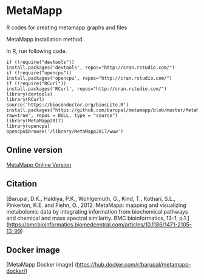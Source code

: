 # MetaMapp
R codes for creating metamapp graphs and files

MetaMapp installation method.

In R, run following code.
```
if (!require("devtools"))
install.packages('devtools', repos="http://cran.rstudio.com/")
if (!require("opencpu"))
install.packages('opencpu', repos="http://cran.rstudio.com/")
if (!require("RCurl"))
install.packages('RCurl', repos="http://cran.rstudio.com/")
library(devtools)
library(RCurl)
source('https://bioconductor.org/biocLite.R')
install.packages("https://github.com/barupal/metamapp/blob/master/MetaMapp2017_2.0.1.tar.gz?raw=true", repos = NULL, type = "source")
library(MetaMapp2017)
library(opencpu)
opencpu$browse('/library/MetaMapp2017/www')
```
## Online version 

 [MetaMapp Online Version](http://metamapp.fiehnlab.ucdavis.edu)

## Citation

[Barupal, D.K., Haldiya, P.K., Wohlgemuth, G., Kind, T., Kothari, S.L., Pinkerton, K.E. and Fiehn, O., 2012. MetaMapp: mapping and visualizing metabolomic data by integrating information from biochemical pathways and chemical and mass spectral similarity. BMC bioinformatics, 13-1, p.1.] (https://bmcbioinformatics.biomedcentral.com/articles/10.1186/1471-2105-13-99) 

## Docker image 

[MetaMapp Docker image] (https://hub.docker.com/r/barupal/metamapp-docker/)
